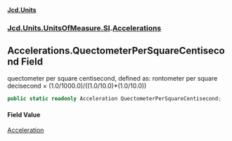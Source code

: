 #### [Jcd.Units](index.md 'index')
### [Jcd.Units.UnitsOfMeasure.SI](Jcd.Units.UnitsOfMeasure.SI.md 'Jcd.Units.UnitsOfMeasure.SI').[Accelerations](Accelerations.md 'Jcd.Units.UnitsOfMeasure.SI.Accelerations')

## Accelerations.QuectometerPerSquareCentisecond Field

quectometer per square centisecond, defined as: rontometer per square decisecond × (1.0/1000.0)/((1.0/10.0)*(1.0/10.0))

```csharp
public static readonly Acceleration QuectometerPerSquareCentisecond;
```

#### Field Value
[Acceleration](Acceleration.md 'Jcd.Units.UnitTypes.Acceleration')